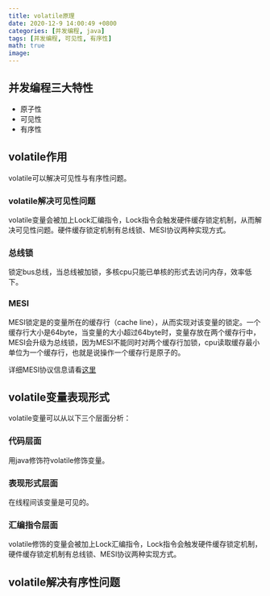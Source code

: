 ```yaml
---
title: volatile原理
date: 2020-12-9 14:00:49 +0800
categories: [并发编程, java]
tags: [并发编程, 可见性, 有序性]
math: true
image: 
---
```


## 并发编程三大特性

* 原子性
* 可见性
* 有序性

## volatile作用

volatile可以解决可见性与有序性问题。

### volatile解决可见性问题

volatile变量会被加上Lock汇编指令，Lock指令会触发硬件缓存锁定机制，从而解决可见性问题。硬件缓存锁定机制有总线锁、MESI协议两种实现方式。

### 总线锁

锁定bus总线，当总线被加锁，多核cpu只能已单核的形式去访问内存，效率低下。

### MESI

MESI锁定是的变量所在的缓存行（cache line），从而实现对该变量的锁定。一个缓存行大小是64byte，当变量的大小超过64byte时，变量存放在两个缓存行中，MESI会升级为总线锁，因为MESI不能同时对两个缓存行加锁，cpu读取缓存最小单位为一个缓存行，也就是说操作一个缓存行是原子的。

详细MESI协议信息请看[这里](/posts/缓存一致性协议MESI)

## volatile变量表现形式

volatile变量可以从以下三个层面分析：

### 代码层面

用java修饰符volatile修饰变量。

### 表现形式层面

在线程间该变量是可见的。

### 汇编指令层面

volatile修饰的变量会被加上Lock汇编指令，Lock指令会触发硬件缓存锁定机制，硬件缓存锁定机制有总线锁、MESI协议两种实现方式。

## volatile解决有序性问题



